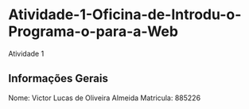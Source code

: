 # Atividade-1-Oficina-de-Introdu-o-Programa-o-para-a-Web
Atividade 1

## Informações Gerais
Nome: Victor Lucas de Oliveira Almeida
Matricula: 885226
